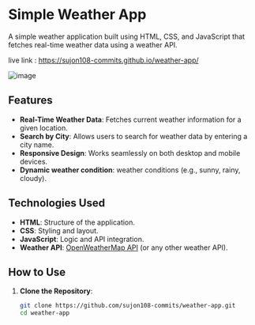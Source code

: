 # Simple Weather App

A simple weather application built using HTML, CSS, and JavaScript that fetches real-time weather data using a weather API.

live link : https://sujon108-commits.github.io/weather-app/

![image](https://github.com/user-attachments/assets/6196e610-c540-4d75-bfa3-3572c7eea535)


## Features

- **Real-Time Weather Data**: Fetches current weather information for a given location.
- **Search by City**: Allows users to search for weather data by entering a city name.
- **Responsive Design**: Works seamlessly on both desktop and mobile devices.
- **Dynamic weather condition**: weather conditions (e.g., sunny, rainy, cloudy).

## Technologies Used

- **HTML**: Structure of the application.
- **CSS**: Styling and layout.
- **JavaScript**: Logic and API integration.
- **Weather API**: [OpenWeatherMap API](https://openweathermap.org/api) (or any other weather API).

## How to Use

1. **Clone the Repository**:
   ```bash
   git clone https://github.com/sujon108-commits/weather-app.git
   cd weather-app

